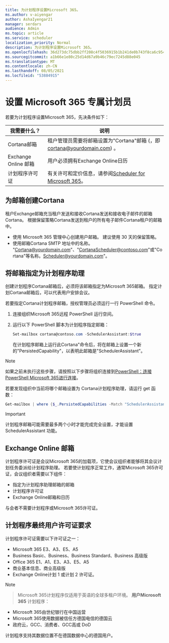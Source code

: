 ```yaml
---
title: 为计划程序设置Microsoft 365。
ms.author: v-aiyengar
author: AshaIyengar21
manager: serdars
audience: Admin
ms.topic: article
ms.service: scheduler
localization_priority: Normal
description: 为计划程序设置Microsoft 365。
ms.openlocfilehash: 36d273dc75dbb2ff208c4f5036915b1b241de0b743f8ca6c95498a110daf8334
ms.sourcegitcommit: a1b66e1e80c25d14d67a9b46c79ec7245d88e045
ms.translationtype: MT
ms.contentlocale: zh-CN
ms.lasthandoff: 08/05/2021
ms.locfileid: "53884915"
---
```

# <a name="setting-up-scheduler-for-microsoft-365"></a>设置 Microsoft 365 专属计划员


若要为计划程序设置Microsoft 365，先决条件如下：

| 我需要什么？ | 说明 |
|-------------------|-------------|
|Cortana邮箱 |租户管理员需要将邮箱设置为"Cortana"邮箱 (，即 cortana@yourdomain.com) 。         |
|Exchange Online 邮箱 |用户必须拥有Exchange Online日历         |
|计划程序许可证 |有关许可和定价信息，请参阅[Scheduler for Microsoft 365](https://www.microsoft.com/en-us/microsoft-365/meeting-scheduler-pricing)。        |

## <a name="create-a-mailbox-for-cortana"></a>为邮箱创建Cortana

租户Exchange邮箱充当租户发送和接收Cortana发送和接收电子邮件的邮箱Cortana。 根据保留策略Cortana发送到租户的所有电子邮件Cortana租户的邮箱中。

- 使用 Microsoft 365 管理中心创建用户邮箱。 建议使用 30 天的保留策略。 
- 使用邮箱Cortana SMTP 地址中的名称。 "Cortana@yourdomain.com"、"CortanaScheduler@contoso.com"或"Cortana"等名称。Scheduler@yourdomain.com"。

## <a name="designate-the-mailbox-as-the-scheduler-assistant"></a>将邮箱指定为计划程序助理

创建计划程序Cortana邮箱后，必须将该邮箱指定为Microsoft 365邮箱。 指定计划Cortana邮箱后，可以代表用户安排会议。

若要指定Cortana计划程序邮箱，授权管理员必须运行一行 PowerShell 命令。 

1. 连接组织Microsoft 365远程 PowerShell 运行空间。

2. 运行以下 PowerShell 脚本为计划程序指定邮箱：

    ```powershell
    Set-mailbox cortana@contoso.com -SchedulerAssistant:$true
    ```
    
    在计划程序邮箱上运行此Cortana"命令后，将在邮箱上设置一个新的"PersistedCapability"，以表明此邮箱是"SchedulerAssistant"。

> [!NOTE]
> 如果之前未执行这些步骤，请按照以下步骤将组织连接到[PowerShell：连接 PowerShell Microsoft 365进行连接](../enterprise/connect-to-microsoft-365-powershell.md)。

若要发现组织中当前将哪个邮箱设置为 Cortana计划程序助理，请运行 get 函数：

```powershell
Get-mailbox | where {$_.PersistedCapabilities -Match "SchedulerAssistant"}
```

> [!IMPORTANT]
> 计划程序邮箱可能需要最多两个小时才能完成完全设置，才能设置 SchedulerAssistant 功能。

## <a name="exchange-online-mailbox"></a>Exchange Online 邮箱
计划程序许可证是会议Microsoft 365的加载项，它使会议组织者能够将其会议计划任务委派给计划程序助理。 若要使计划程序正常工作，通常Microsoft 365许可证，会议组织者需要以下组件：

- 指定为计划程序助理邮箱的邮箱
- 计划程序许可证
- Exchange Online邮箱和日历

与会者不需要计划程序或Microsoft 365许可证。

## <a name="scheduler-end-user-license-requirements"></a>计划程序最终用户许可证要求

计划程序许可证需要以下许可证之一：

- Microsoft 365 E3、A3、E5、A5
- Business Basic、Business、Business Standard、Business 高级版
- Office 365 E1、A1、E3、A3、E5、A5
- 商业基本信息、商业高级版
- Exchange Online计划 1 或计划 2 许可证。 

> [!Note]

> Microsoft 365计划程序仅适用于英语的全球多租户环境。 **用户Microsoft 365** 计划程序：

- Microsoft 365由世纪银行在中国运营
- Microsoft 365使用数据被信任方德国电信的德国云
- 政府云，GCC、消费者、GCC高或 DoD

计划程序支持其数据位置不在德国数据中心的德国用户。
